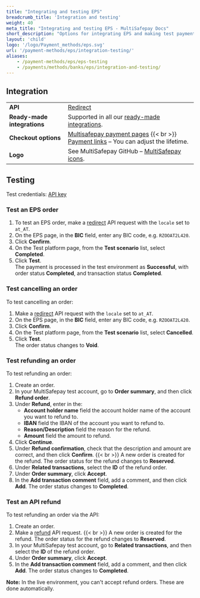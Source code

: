 ```yaml
---
title: "Integrating and testing EPS"
breadcrumb_title: 'Integration and testing'
weight: 40
meta_title: "Integrating and testing EPS - MultiSafepay Docs"
short_description: "Options for integrating EPS and making test payments"
layout: 'child'
logo: '/logo/Payment_methods/eps.svg'
url: '/payment-methods/eps/integration-testing/'
aliases:
    - /payment-methods/eps/eps-testing
    - /payments/methods/banks/eps/integration-and-testing/
---
```

## Integration

| | |
|---|---|
| **API** | [Redirect](/api/#eps) |
| **Ready-made integrations** | Supported in all our [ready-made integrations](/ecommerce-platforms/). |
| **Checkout options** | [Multisafepay payment pages](/payment-pages/) {{< br >}} [Payment links](/payment-links/about/) – You can adjust the lifetime. |
| **Logo** | See MultiSafepay GitHub – [MultiSafepay icons](https://github.com/MultiSafepay/MultiSafepay-icons). |

## Testing

Test credentials: [API key](/account/site-id-api-key-secure-code/)

### Test an EPS order

1. To test an EPS order, make a [redirect](/api/#eps) API request with the `locale` set to `at_AT`.
2. On the EPS page, in the **BIC** field, enter any BIC code, e.g. `RZOOAT2L420`.
3. Click **Confirm**.
4. On the Test platform page, from the **Test scenario** list, select **Completed**.
5. Click **Test**.  
  The payment is processed in the test environment as **Successful**, with order status **Completed**, and transaction status **Completed**.

### Test cancelling an order

To test cancelling an order:

1. Make a [redirect](/api/#eps) API request with the `locale` set to `at_AT`.
2. On the EPS page, in the **BIC** field, enter any BIC code, e.g. `RZOOAT2L420`.
3. Click **Confirm**.
4. On the Test platform page, from the **Test scenario** list, select **Cancelled**. 
5. Click **Test**.  
  The order status changes to **Void**.

### Test refunding an order

To test refunding an order:

1. Create an order. 
2. In your MultiSafepay test account, go to **Order summary**, and then click **Refund order**.
3. Under **Refund**, enter in the:
    - **Account holder name** field the account holder name of the account you want to refund to. 
    - **IBAN** field the IBAN of the account you want to refund to.
    - **Reason/Description** field the reason for the refund. 
    - **Amount** field the amount to refund.
4. Click **Continue**.
5. Under **Refund confirmation**, check that the description and amount are correct, and then click **Confirm**.
  {{< br >}} A new order is created for the refund. The order status for the refund changes to **Reserved**.
6. Under **Related transactions**, select the **ID** of the refund order.
7. Under **Order summary**, click **Accept**.
8. In the **Add transaction comment** field, add a comment, and then click **Add**.
  The order status changes to **Completed**.

### Test an API refund

To test refunding an order via the API:

1. Create an order. 
2. Make a [refund](/api/#refund-an-order) API request.
  {{< br >}} A new order is created for the refund. The order status for the refund changes to **Reserved**.
3. In your MultiSafepay test account, go to **Related transactions**, and then select the **ID** of the refund order.
4. Under **Order summary**, click **Accept**.
5. In the **Add transaction comment** field, add a comment, and then click **Add**.
  The order status changes to **Completed**.

**Note:** In the live environment, you can't accept refund orders. These are done automatically.

